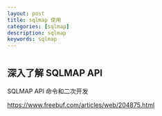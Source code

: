 ```yaml
---
layout: post
title: sqlmap 使用
categories: [sqlmap]
description: sqlmap
keywords: sqlmap 
---
```


#

## 深入了解 SQLMAP API

SQLMAP API 命令和二次开发

https://www.freebuf.com/articles/web/204875.html


